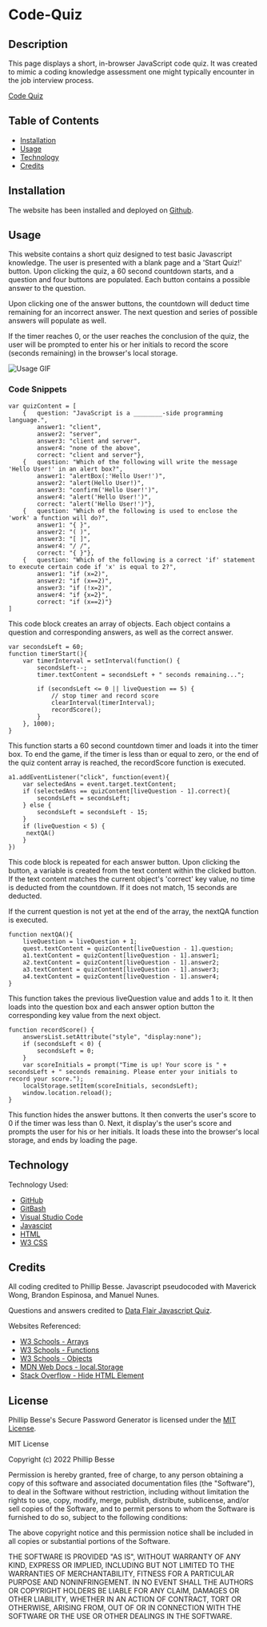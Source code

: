 # Code-Quiz

## Description

This page displays a short, in-browser JavaScript code quiz. It was created to mimic a coding knowledge assessment one might typically encounter in the job interview process. 

[Code Quiz](https://pdbesse.github.io/Code-Quiz/)

## Table of Contents

* [Installation](#installation)
* [Usage](#usage)
* [Technology](#technology)
* [Credits](#credits)

## Installation

The website has been installed and deployed on [Github](https://github.com/).

## Usage

This website contains a short quiz designed to test basic Javascript knowledge. The user is presented with a blank page and a 'Start Quiz!' button. Upon clicking the quiz, a 60 second countdown starts, and a question and four buttons are populated. Each button contains a possible answer to the question.

Upon clicking one of the answer buttons, the countdown will deduct time remaining for an incorrect answer. The next question and series of possible answers will populate as well.

If the timer reaches 0, or the user reaches the conclusion of the quiz, the user will be prompted to enter his or her initials to record the score (seconds remaining) in the browser's local storage.

![Usage GIF](./assets/usage.gif)

### Code Snippets

```
var quizContent = [
    {   question: "JavaScript is a ________-side programming language.", 
        answer1: "client", 
        answer2: "server", 
        answer3: "client and server", 
        answer4: "none of the above",
        correct: "client and server"},
    {   question: "Which of the following will write the message 'Hello User!' in an alert box?",
        answer1: "alertBox(:'Hello User!')",
        answer2: "alert(Hello User!)",
        answer3: "confirm('Hello User!')",
        answer4: "alert('Hello User!')",
        correct: "alert('Hello User!')"},
    {   question: "Which of the following is used to enclose the 'work' a function will do?",
        answer1: "{ }", 
        answer2: "( )", 
        answer3: "[ ]", 
        answer4: "/ /",
        correct: "{ }"},
    {   question: "Which of the following is a correct 'if' statement to execute certain code if 'x' is equal to 2?",
        answer1: "if (x=2)", 
        answer2: "if (x==2)", 
        answer3: "if (!x=2)", 
        answer4: "if {x=2}",
        correct: "if (x==2)"}
]
```

This code block creates an array of objects. Each object contains a question and corresponding answers, as well as the correct answer.

```
var secondsLeft = 60;
function timerStart(){
    var timerInterval = setInterval(function() {
        secondsLeft--;
        timer.textContent = secondsLeft + " seconds remaining...";

        if (secondsLeft <= 0 || liveQuestion == 5) {
            // stop timer and record score 
            clearInterval(timerInterval);
            recordScore();
        }
    }, 1000);
}
```

This function starts a 60 second countdown timer and loads it into the timer box. To end the game, if the timer is less than or equal to zero, or the end of the quiz content array is reached, the recordScore function is executed.

```
a1.addEventListener("click", function(event){
    var selectedAns = event.target.textContent;
    if (selectedAns == quizContent[liveQuestion - 1].correct){
        secondsLeft = secondsLeft;
    } else {
        secondsLeft = secondsLeft - 15;
    }
    if (liveQuestion < 5) {
     nextQA()
    }
})
```

This code block is repeated for each answer button. Upon clicking the button, a variable is created from the text content within the clicked button. If the text content matches the current object's 'correct' key value, no time is deducted from the countdown. If it does not match, 15 seconds are deducted.

If the current question is not yet at the end of the array, the nextQA function is executed.

```
function nextQA(){
    liveQuestion = liveQuestion + 1;
    quest.textContent = quizContent[liveQuestion - 1].question;
    a1.textContent = quizContent[liveQuestion - 1].answer1;
    a2.textContent = quizContent[liveQuestion - 1].answer2;
    a3.textContent = quizContent[liveQuestion - 1].answer3;
    a4.textContent = quizContent[liveQuestion - 1].answer4;
}
```

This function takes the previous liveQuestion value and adds 1 to it.  It then loads into the question box and each answer option button the corresponding key value from the next object.

```
function recordScore() {
    answersList.setAttribute("style", "display:none");
    if (secondsLeft < 0) {
        secondsLeft = 0;
    }
    var scoreInitials = prompt("Time is up! Your score is " + secondsLeft + " seconds remaining. Please enter your initials to record your score.");
    localStorage.setItem(scoreInitials, secondsLeft);
    window.location.reload();
}

```

This function hides the answer buttons. It then converts the user's score to 0 if the timer was less than 0. Next, it display's the user's score and prompts the user for his or her initials. It loads these into the browser's local storage, and ends by loading the page.

## Technology

Technology Used:
* [GitHub](https://github.com/)
* [GitBash](https://gitforwindows.org/)
* [Visual Studio Code](https://code.visualstudio.com/)
* [Javascipt](https://www.javascript.com/)
* [HTML](https://developer.mozilla.org/en-US/docs/Web/HTML)
* [W3 CSS](https://www.w3.org/Style/CSS/Overview.en.html)

## Credits

All coding credited to Phillip Besse.  Javascript pseudocoded with Maverick Wong, Brandon Espinosa, and Manuel Nunes.

Questions and answers credited to [Data Flair Javascript Quiz](https://data-flair.training/blogs/javascript-quiz/).

Websites Referenced:
* [W3 Schools - Arrays](https://www.w3schools.com/js/js_arrays.asp)
* [W3 Schools - Functions](https://www.w3schools.com/js/js_functions.asp)
* [W3 Schools - Objects](https://www.w3schools.com/js/js_objects.asp)
* [MDN Web Docs - local.Storage](https://developer.mozilla.org/en-US/docs/Web/API/Window/localStorage)
* [Stack Overflow - Hide HTML Element](https://stackoverflow.com/questions/67332269/javascript-html-hide-div-until-button-click)

## License

Phillip Besse's Secure Password Generator is licensed under the [MIT License](https://choosealicense.com/licenses/mit/).

MIT License

Copyright (c) 2022 Phillip Besse

Permission is hereby granted, free of charge, to any person obtaining a copy
of this software and associated documentation files (the "Software"), to deal
in the Software without restriction, including without limitation the rights
to use, copy, modify, merge, publish, distribute, sublicense, and/or sell
copies of the Software, and to permit persons to whom the Software is
furnished to do so, subject to the following conditions:

The above copyright notice and this permission notice shall be included in all
copies or substantial portions of the Software.

THE SOFTWARE IS PROVIDED "AS IS", WITHOUT WARRANTY OF ANY KIND, EXPRESS OR
IMPLIED, INCLUDING BUT NOT LIMITED TO THE WARRANTIES OF MERCHANTABILITY,
FITNESS FOR A PARTICULAR PURPOSE AND NONINFRINGEMENT. IN NO EVENT SHALL THE
AUTHORS OR COPYRIGHT HOLDERS BE LIABLE FOR ANY CLAIM, DAMAGES OR OTHER
LIABILITY, WHETHER IN AN ACTION OF CONTRACT, TORT OR OTHERWISE, ARISING FROM,
OUT OF OR IN CONNECTION WITH THE SOFTWARE OR THE USE OR OTHER DEALINGS IN THE
SOFTWARE.
